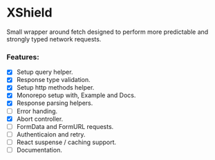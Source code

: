 # XShield

Small wrapper around fetch designed to perform more predictable and strongly typed network requests.

### Features:

- [x] Setup query helper.
- [x] Response type validation.
- [x] Setup http methods helper.
- [x] Monorepo setup with, Example and Docs.
- [x] Response parsing helpers.
- [ ] Error handing.
- [x] Abort controller.
- [ ] FormData and FormURL requests.
- [ ] Authenticaion and retry.
- [ ] React suspense / caching support.
- [ ] Documentation.
